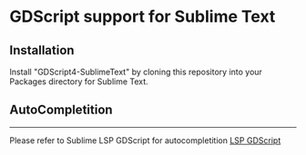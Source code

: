 GDScript support for Sublime Text
=================================

Installation
------------

Install "GDScript4-SublimeText" by cloning this repository into your Packages directory for Sublime Text.

## AutoCompletition
------------

Please refer to Sublime LSP GDScript for autocompletition 
[LSP GDScript](https://lsp.sublimetext.io/language_servers/#gdscript-godot-engine)
